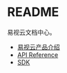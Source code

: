 # README

易视云文档中心。

* [易视云产品介绍](chapter1/README.md)
* [API Reference](chapter3/README.md)
* [SDK](chapter4/README.md)


